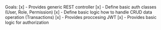 Goals:
    [x] - Provides generic REST controller
    [x] - Define basic auth classes (User, Role, Permission)
    [x] - Define basic logic how to handle CRUD data operation (Transactions)
    [x] - Provides proccesing JWT
    [x] - Provides basic logic for authorization
